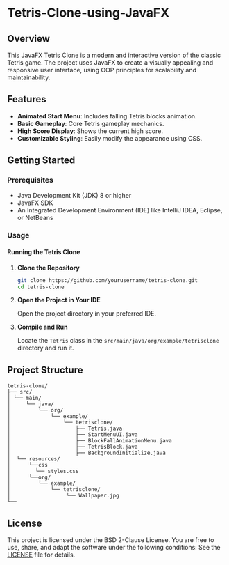 # Tetris-Clone-using-JavaFX

## Overview
This JavaFX Tetris Clone is a modern and interactive version of the classic Tetris game. The project uses JavaFX to create a visually appealing and responsive user interface, using OOP principles for scalability and maintainability.

## Features

- **Animated Start Menu**: Includes falling Tetris blocks animation.
- **Basic Gameplay**: Core Tetris gameplay mechanics.
- **High Score Display**: Shows the current high score.
- **Customizable Styling**: Easily modify the appearance using CSS.

## Getting Started

### Prerequisites

- Java Development Kit (JDK) 8 or higher
- JavaFX SDK
- An Integrated Development Environment (IDE) like IntelliJ IDEA, Eclipse, or NetBeans

### Usage

#### Running the Tetris Clone

1. **Clone the Repository**

    ```sh
    git clone https://github.com/yourusername/tetris-clone.git
    cd tetris-clone
    ```

2. **Open the Project in Your IDE**

    Open the project directory in your preferred IDE.

3. **Compile and Run**

    Locate the `Tetris` class in the `src/main/java/org/example/tetrisclone` directory and run it.

## Project Structure

```
tetris-clone/
├── src/
│ └── main/
│     └── java/
│         └── org/
│             └── example/
│                 └── tetrisclone/
│                     ├── Tetris.java
│                     ├── StartMenuUI.java
│                     ├── BlockFallAnimationMenu.java
│                     ├── TetrisBlock.java
│                     ├── BackgroundInitialize.java
│  └── resources/
│      └──css
│        └── styles.css
│      └──org/
│         └── example/
│             └── tetrisclone/
│                  └── Wallpaper.jpg
└── 
```

## License
This project is licensed under the BSD 2-Clause License. You are free to use, share, and adapt the software under the following conditions: See the [LICENSE](LICENSE) file for details.
